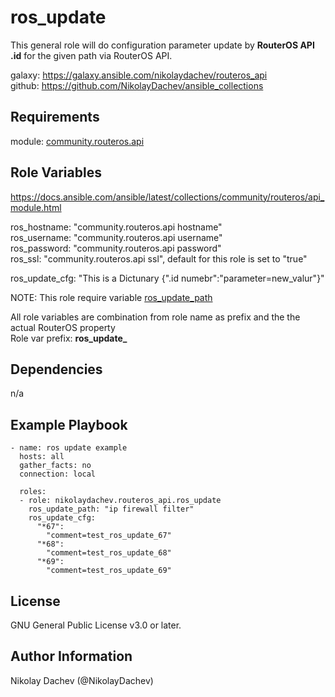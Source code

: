 ros_update
=========

This general role will do configuration parameter update by **RouterOS API .id** for the given path via RouterOS API.  

galaxy: https://galaxy.ansible.com/nikolaydachev/routeros_api  
github: https://github.com/NikolayDachev/ansible_collections  

Requirements
------------

module: [community.routeros.api](https://galaxy.ansible.com/community/routeros)

Role Variables
--------------

https://docs.ansible.com/ansible/latest/collections/community/routeros/api_module.html  

ros_hostname: "community.routeros.api hostname"  
ros_username: "community.routeros.api username"  
ros_password: "community.routeros.api password"  
ros_ssl: "community.routeros.api ssl", default for this role is set to "true"  

ros_update_cfg: "This is a Dictunary {".id numebr":"parameter=new_valur"}"

NOTE: This role require variable [ros_update_path](https://docs.ansible.com/ansible/latest/collections/community/network/routeros_api_module.html#parameter-path)

All role variables are combination from role name as prefix and the the actual RouterOS property   
Role var prefix: **ros_update_**

Dependencies
------------

n/a

Example Playbook
----------------
```
- name: ros update example
  hosts: all
  gather_facts: no
  connection: local

  roles:
  - role: nikolaydachev.routeros_api.ros_update
    ros_update_path: "ip firewall filter"
    ros_update_cfg:
      "*67":
        "comment=test_ros_update_67"
      "*68":
        "comment=test_ros_update_68"
      "*69":
        "comment=test_ros_update_69"
```
License
-------

GNU General Public License v3.0 or later.

Author Information
------------------

Nikolay Dachev (@NikolayDachev)